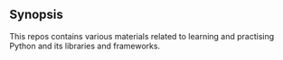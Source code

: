 ## Synopsis
This repos contains various materials related to learning and practising Python and its libraries and frameworks. 